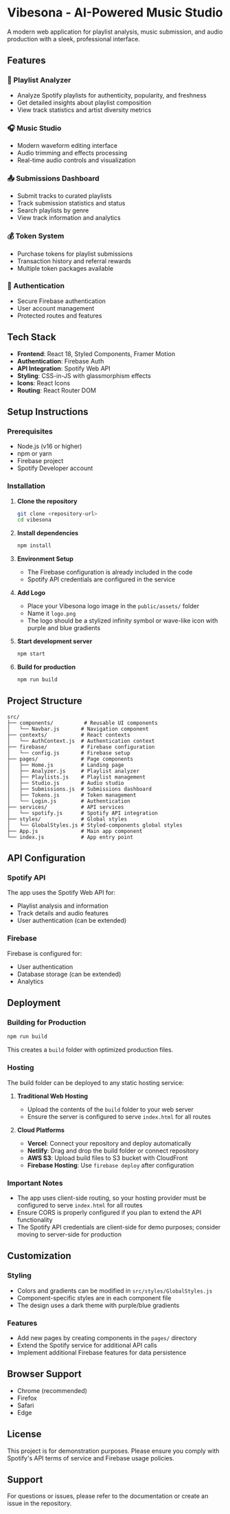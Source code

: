 # Vibesona - AI-Powered Music Studio

A modern web application for playlist analysis, music submission, and audio production with a sleek, professional interface.

## Features

### 🎵 Playlist Analyzer
- Analyze Spotify playlists for authenticity, popularity, and freshness
- Get detailed insights about playlist composition
- View track statistics and artist diversity metrics

### 🎧 Music Studio
- Modern waveform editing interface
- Audio trimming and effects processing
- Real-time audio controls and visualization

### 📤 Submissions Dashboard
- Submit tracks to curated playlists
- Track submission statistics and status
- Search playlists by genre
- View track information and analytics

### 💰 Token System
- Purchase tokens for playlist submissions
- Transaction history and referral rewards
- Multiple token packages available

### 🔐 Authentication
- Secure Firebase authentication
- User account management
- Protected routes and features

## Tech Stack

- **Frontend**: React 18, Styled Components, Framer Motion
- **Authentication**: Firebase Auth
- **API Integration**: Spotify Web API
- **Styling**: CSS-in-JS with glassmorphism effects
- **Icons**: React Icons
- **Routing**: React Router DOM

## Setup Instructions

### Prerequisites
- Node.js (v16 or higher)
- npm or yarn
- Firebase project
- Spotify Developer account

### Installation

1. **Clone the repository**
   ```bash
   git clone <repository-url>
   cd vibesona
   ```

2. **Install dependencies**
   ```bash
   npm install
   ```

3. **Environment Setup**
   - The Firebase configuration is already included in the code
   - Spotify API credentials are configured in the service

4. **Add Logo**
   - Place your Vibesona logo image in the `public/assets/` folder
   - Name it `logo.png`
   - The logo should be a stylized infinity symbol or wave-like icon with purple and blue gradients

5. **Start development server**
   ```bash
   npm start
   ```

6. **Build for production**
   ```bash
   npm run build
   ```

## Project Structure

```
src/
├── components/          # Reusable UI components
│   └── Navbar.js       # Navigation component
├── contexts/           # React contexts
│   └── AuthContext.js  # Authentication context
├── firebase/           # Firebase configuration
│   └── config.js       # Firebase setup
├── pages/              # Page components
│   ├── Home.js         # Landing page
│   ├── Analyzer.js     # Playlist analyzer
│   ├── Playlists.js    # Playlist management
│   ├── Studio.js       # Audio studio
│   ├── Submissions.js  # Submissions dashboard
│   ├── Tokens.js       # Token management
│   └── Login.js        # Authentication
├── services/           # API services
│   └── spotify.js      # Spotify API integration
├── styles/             # Global styles
│   └── GlobalStyles.js # Styled-components global styles
├── App.js              # Main app component
└── index.js            # App entry point
```

## API Configuration

### Spotify API
The app uses the Spotify Web API for:
- Playlist analysis and information
- Track details and audio features
- User authentication (can be extended)

### Firebase
Firebase is configured for:
- User authentication
- Database storage (can be extended)
- Analytics

## Deployment

### Building for Production
```bash
npm run build
```

This creates a `build` folder with optimized production files.

### Hosting
The build folder can be deployed to any static hosting service:

1. **Traditional Web Hosting**
   - Upload the contents of the `build` folder to your web server
   - Ensure the server is configured to serve `index.html` for all routes

2. **Cloud Platforms**
   - **Vercel**: Connect your repository and deploy automatically
   - **Netlify**: Drag and drop the build folder or connect repository
   - **AWS S3**: Upload build files to S3 bucket with CloudFront
   - **Firebase Hosting**: Use `firebase deploy` after configuration

### Important Notes
- The app uses client-side routing, so your hosting provider must be configured to serve `index.html` for all routes
- Ensure CORS is properly configured if you plan to extend the API functionality
- The Spotify API credentials are client-side for demo purposes; consider moving to server-side for production

## Customization

### Styling
- Colors and gradients can be modified in `src/styles/GlobalStyles.js`
- Component-specific styles are in each component file
- The design uses a dark theme with purple/blue gradients

### Features
- Add new pages by creating components in the `pages/` directory
- Extend the Spotify service for additional API calls
- Implement additional Firebase features for data persistence

## Browser Support
- Chrome (recommended)
- Firefox
- Safari
- Edge

## License
This project is for demonstration purposes. Please ensure you comply with Spotify's API terms of service and Firebase usage policies.

## Support
For questions or issues, please refer to the documentation or create an issue in the repository.
